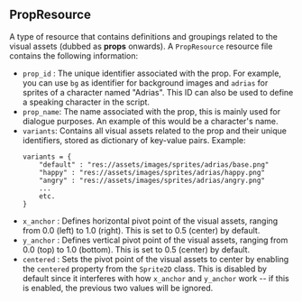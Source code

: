## PropResource
 A type of resource that contains definitions and groupings related to the visual assets (dubbed as **props** onwards). A `PropResource` resource file contains the following information:
  - `prop_id` : The unique identifier associated with the prop. For example, you can use `bg` as identifier for background images and `adrias` for sprites of a character named "Adrias". This ID can also be used to define a speaking character in the script.
  - `prop_name`: The name associated with the prop, this is mainly used for dialogue purposes. An example of this would be a character's name.
  - `variants`: Contains all visual assets related to the prop and their unique identifiers, stored as dictionary of key-value pairs. Example:
    ```
    variants = {
        "default" : "res://assets/images/sprites/adrias/base.png"
        "happy" : "res://assets/images/sprites/adrias/happy.png"
        "angry" : "res://assets/images/sprites/adrias/angry.png"
        ...
        etc.
    }
    ```
  - `x_anchor` : Defines horizontal pivot point of the visual assets, ranging from 0.0 (left) to 1.0 (right). This is set to 0.5 (center) by default.
  - `y_anchor` : Defines vertical pivot point of the visual assets, ranging from 0.0 (top) to 1.0 (bottom). This is set to 0.5 (center) by default.
  - `centered` : Sets the pivot point of the visual assets to center by enabling the `centered` property from the `Sprite2D` class. This is disabled by default since it interferes with how `x_anchor` and `y_anchor` work -- if this is enabled, the previous two values will be ignored.
  